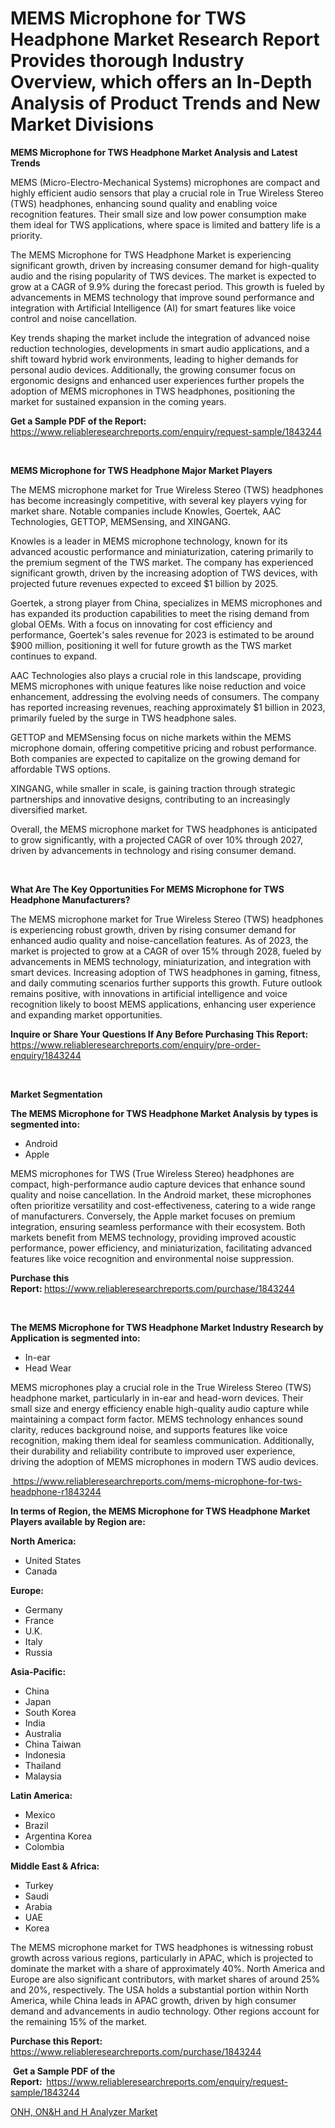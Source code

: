 <p><h1>MEMS Microphone for TWS Headphone Market Research Report Provides thorough Industry Overview, which offers an In-Depth Analysis of Product Trends and New Market Divisions</h1></p><p><strong>MEMS Microphone for TWS Headphone Market Analysis and Latest Trends</strong></p>
<p><p>MEMS (Micro-Electro-Mechanical Systems) microphones are compact and highly efficient audio sensors that play a crucial role in True Wireless Stereo (TWS) headphones, enhancing sound quality and enabling voice recognition features. Their small size and low power consumption make them ideal for TWS applications, where space is limited and battery life is a priority.</p><p>The MEMS Microphone for TWS Headphone Market is experiencing significant growth, driven by increasing consumer demand for high-quality audio and the rising popularity of TWS devices. The market is expected to grow at a CAGR of 9.9% during the forecast period. This growth is fueled by advancements in MEMS technology that improve sound performance and integration with Artificial Intelligence (AI) for smart features like voice control and noise cancellation.</p><p>Key trends shaping the market include the integration of advanced noise reduction technologies, developments in smart audio applications, and a shift toward hybrid work environments, leading to higher demands for personal audio devices. Additionally, the growing consumer focus on ergonomic designs and enhanced user experiences further propels the adoption of MEMS microphones in TWS headphones, positioning the market for sustained expansion in the coming years.</p></p>
<p><strong>Get a Sample PDF of the Report:&nbsp;</strong> <a href="https://www.reliableresearchreports.com/enquiry/request-sample/1843244?utm_campaign=2030&utm_medium=2&utm_source=Github&utm_content=ia&utm_term=13022025&utm_id=mems-microphone-for-tws-headphone">https://www.reliableresearchreports.com/enquiry/request-sample/1843244</a></p>
<p>&nbsp;</p>
<p><strong>MEMS Microphone for TWS Headphone Major Market Players</strong></p>
<p><p>The MEMS microphone market for True Wireless Stereo (TWS) headphones has become increasingly competitive, with several key players vying for market share. Notable companies include Knowles, Goertek, AAC Technologies, GETTOP, MEMSensing, and XINGANG.</p><p>Knowles is a leader in MEMS microphone technology, known for its advanced acoustic performance and miniaturization, catering primarily to the premium segment of the TWS market. The company has experienced significant growth, driven by the increasing adoption of TWS devices, with projected future revenues expected to exceed $1 billion by 2025.</p><p>Goertek, a strong player from China, specializes in MEMS microphones and has expanded its production capabilities to meet the rising demand from global OEMs. With a focus on innovating for cost efficiency and performance, Goertek's sales revenue for 2023 is estimated to be around $900 million, positioning it well for future growth as the TWS market continues to expand.</p><p>AAC Technologies also plays a crucial role in this landscape, providing MEMS microphones with unique features like noise reduction and voice enhancement, addressing the evolving needs of consumers. The company has reported increasing revenues, reaching approximately $1 billion in 2023, primarily fueled by the surge in TWS headphone sales.</p><p>GETTOP and MEMSensing focus on niche markets within the MEMS microphone domain, offering competitive pricing and robust performance. Both companies are expected to capitalize on the growing demand for affordable TWS options.</p><p>XINGANG, while smaller in scale, is gaining traction through strategic partnerships and innovative designs, contributing to an increasingly diversified market.</p><p>Overall, the MEMS microphone market for TWS headphones is anticipated to grow significantly, with a projected CAGR of over 10% through 2027, driven by advancements in technology and rising consumer demand.</p></p>
<p>&nbsp;</p>
<p><strong>What Are The Key Opportunities For MEMS Microphone for TWS Headphone Manufacturers?</strong></p>
<p><p>The MEMS microphone market for True Wireless Stereo (TWS) headphones is experiencing robust growth, driven by rising consumer demand for enhanced audio quality and noise-cancellation features. As of 2023, the market is projected to grow at a CAGR of over 15% through 2028, fueled by advancements in MEMS technology, miniaturization, and integration with smart devices. Increasing adoption of TWS headphones in gaming, fitness, and daily commuting scenarios further supports this growth. Future outlook remains positive, with innovations in artificial intelligence and voice recognition likely to boost MEMS applications, enhancing user experience and expanding market opportunities.</p></p>
<p><strong>Inquire or Share Your Questions If Any Before Purchasing This Report:</strong> <a href="https://www.reliableresearchreports.com/enquiry/pre-order-enquiry/1843244?utm_campaign=2030&utm_medium=2&utm_source=Github&utm_content=ia&utm_term=13022025&utm_id=mems-microphone-for-tws-headphone">https://www.reliableresearchreports.com/enquiry/pre-order-enquiry/1843244</a></p>
<p>&nbsp;</p>
<p><strong>Market Segmentation</strong></p>
<p><strong>The MEMS Microphone for TWS Headphone Market Analysis by types is segmented into:</strong></p>
<p><ul><li>Android</li><li>Apple</li></ul></p>
<p><p>MEMS microphones for TWS (True Wireless Stereo) headphones are compact, high-performance audio capture devices that enhance sound quality and noise cancellation. In the Android market, these microphones often prioritize versatility and cost-effectiveness, catering to a wide range of manufacturers. Conversely, the Apple market focuses on premium integration, ensuring seamless performance with their ecosystem. Both markets benefit from MEMS technology, providing improved acoustic performance, power efficiency, and miniaturization, facilitating advanced features like voice recognition and environmental noise suppression.</p></p>
<p><strong>Purchase this Report:&nbsp;</strong><a href="https://www.reliableresearchreports.com/purchase/1843244?utm_campaign=2030&utm_medium=2&utm_source=Github&utm_content=ia&utm_term=13022025&utm_id=mems-microphone-for-tws-headphone">https://www.reliableresearchreports.com/purchase/1843244</a></p>
<p>&nbsp;</p>
<p><strong>The MEMS Microphone for TWS Headphone Market Industry Research by Application is segmented into:</strong></p>
<p><ul><li>In-ear</li><li>Head Wear</li></ul></p>
<p><p>MEMS microphones play a crucial role in the True Wireless Stereo (TWS) headphone market, particularly in in-ear and head-worn devices. Their small size and energy efficiency enable high-quality audio capture while maintaining a compact form factor. MEMS technology enhances sound clarity, reduces background noise, and supports features like voice recognition, making them ideal for seamless communication. Additionally, their durability and reliability contribute to improved user experience, driving the adoption of MEMS microphones in modern TWS audio devices.</p></p>
<p><a href="https://www.reliableresearchreports.com/mems-microphone-for-tws-headphone-r1843244?utm_campaign=2030&utm_medium=2&utm_source=Github&utm_content=ia&utm_term=13022025&utm_id=mems-microphone-for-tws-headphone">&nbsp;https://www.reliableresearchreports.com/mems-microphone-for-tws-headphone-r1843244</a></p>
<p><strong>In terms of Region, the MEMS Microphone for TWS Headphone Market Players available by Region are:</strong></p>
<p>
    <p> <strong> North America: </strong>
        <ul>
            <li>United States</li>
            <li>Canada</li>
        </ul>
        </p> 
    <p> <strong> Europe: </strong>
        <ul>
            <li>Germany</li>
            <li>France</li>
            <li>U.K.</li>
            <li>Italy</li>
            <li>Russia</li>
        </ul>
        </p> 
    <p> <strong> Asia-Pacific: </strong>
        <ul>
            <li>China</li>
            <li>Japan</li>
            <li>South Korea</li>
            <li>India</li>
            <li>Australia</li>
            <li>China Taiwan</li>
            <li>Indonesia</li>
            <li>Thailand</li>
            <li>Malaysia</li>
        </ul>
        </p> 
    <p> <strong> Latin America: </strong>
        <ul>
            <li>Mexico</li>
            <li>Brazil</li>
            <li>Argentina Korea</li>
            <li>Colombia</li>
        </ul>
        </p> 
    <p> <strong> Middle East & Africa: </strong>
        <ul>
            <li>Turkey</li>
            <li>Saudi</li>
            <li>Arabia</li>
            <li>UAE</li>
            <li>Korea</li>
        </ul>
    </p>
    </p>
<p><p>The MEMS microphone market for TWS headphones is witnessing robust growth across various regions, particularly in APAC, which is projected to dominate the market with a share of approximately 40%. North America and Europe are also significant contributors, with market shares of around 25% and 20%, respectively. The USA holds a substantial portion within North America, while China leads in APAC growth, driven by high consumer demand and advancements in audio technology. Other regions account for the remaining 15% of the market.</p></p>
<p><strong>Purchase this Report: </strong><a href="https://www.reliableresearchreports.com/purchase/1843244?utm_campaign=2030&utm_medium=2&utm_source=Github&utm_content=ia&utm_term=13022025&utm_id=mems-microphone-for-tws-headphone">https://www.reliableresearchreports.com/purchase/1843244</a></p>
<p>&nbsp;<strong>Get a Sample PDF of the Report:&nbsp;&nbsp;</strong><a href="https://www.reliableresearchreports.com/enquiry/request-sample/1843244?utm_campaign=2030&utm_medium=2&utm_source=Github&utm_content=ia&utm_term=13022025&utm_id=mems-microphone-for-tws-headphone">https://www.reliableresearchreports.com/enquiry/request-sample/1843244</a></p>
<p><strong></strong></p>
<p><p><a href="https://github.com/angelajermaine/Market-Research-Report-List-6/blob/main/onh-onh-and-h-analyzer-market.md?utm_campaign=2030&utm_medium=2&utm_source=Github&utm_content=ia&utm_term=13022025&utm_id=mems-microphone-for-tws-headphone">ONH, ON&H and H Analyzer Market</a></p></p>